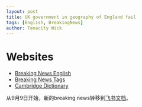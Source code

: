 ```yaml
---
layout: post
title: UK government in geography of England fail
tags: [English, BreakingNews]
author: Tenacity Wick
---
```


# Websites

- [Breaking News English](https://breakingnewsenglish.com/)
- [Breaking News Tags](https://zhouqiang19980220.github.io/tags/#books)
- [Cambridge Dictionary](https://dictionary.cambridge.org/)

从9月9日开始，新的breaking news转移到[飞书文档](https://i1axs4z3ra.feishu.cn/drive/folder/EJWyfPSshlIRMpdEllpcPXDBnce)。

